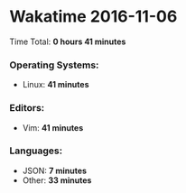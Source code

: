 # Wakatime 2016-11-06

Time Total: **0 hours 41 minutes**

### Operating Systems:
- Linux: **41 minutes** 

### Editors:
- Vim: **41 minutes** 

### Languages:
- JSON: **7 minutes** 
- Other: **33 minutes** 

